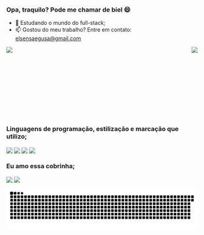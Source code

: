 ### Opa, traquilo? Pode me chamar de biel 😄

- 🤔 Estudando o mundo do full-stack;
- 📫 Gostou do meu trabalho? Entre em contato: elsensaegusa@gmail.com

<img align="right" src="https://media.discordapp.net/attachments/924384834225319986/952725127626375188/yooout.gif?width=256&height=256">

<div>
    <a href="https://github.com/zettyx/"></a>
    <img style="display: inline-block" height="180em" src="https://github-readme-stats.vercel.app/api?username=Gabriel&theme=dark&show_icons=true&include_all_commits=true&count_private=true&layout=compact">
</div>

### Linguagens de programação, estilização e marcação que utilizo;

<div style="display: inline-block">
  <img align="center" src="https://img.shields.io/badge/HTML5-E34F26?style=for-the-badge&logo=html5&logoColor=white">
  <img align="center" src="https://img.shields.io/badge/CSS3-1572B6?style=for-the-badge&logo=css3&logoColor=white">
  <img align="center" src="https://img.shields.io/badge/JavaScript-F7DF1E?style=for-the-badge&logo=javascript&logoColor=white">
  <img align="center" src="https://img.shields.io/badge/Lua-2C2D72?style=for-the-badge&logo=lua&logoColor=white">
</div>

### Eu amo essa cobrinha;

<div style="display: inline-block">
  <img align="center" src="https://img.shields.io/badge/MySQL-00000F?style=for-the-badge&logo=mysql&logoColor=white">
  <img align="center" src="https://img.shields.io/badge/MongoDB-4EA94B?style=for-the-badge&logo=mongodb&logoColor=white">
</div>


![Snake animation](https://github.com/yooout/yooout/blob/output/github-contribution-grid-snake.svg)
